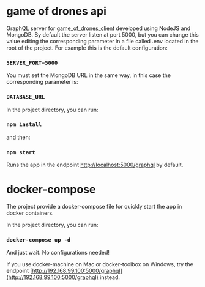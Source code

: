 # game of drones api

GraphQL server for [game_of_drones_client](https://github.com/marcelpedreira/game_of_drones_client) developed using NodeJS and MongoDB. By default the server listen at port 5000, but you can change this value editing the corresponding parameter in a file called .env located in the root of the project. For example this is the default configuration:

### `SERVER_PORT=5000`

You must set the MongoDB URL in the same way, in this case the corresponding parameter is:

### `DATABASE_URL`

In the project directory, you can run:

### `npm install`

and then:

### `npm start`

Runs the app in the endpoint [http://localhost:5000/graphql](http://localhost:5000/graphql) by default.

# docker-compose

The project provide a docker-compose file for quickly start the app in docker containers. 

In the project directory, you can run:

### `docker-compose up -d`

And just wait. No configurations needed!

If you use docker-machine on Mac or docker-toolbox on Windows, try the endpoint [http://192.168.99.100:5000/graphql](http://192.168.99.100:5000/graphql) instead.

